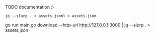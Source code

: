 TODO documentation :)

```
jq --slurp . < assets.jsonl > assets.json
```

go run main.go download --http-url http://127.0.0.1:3000 | jq --slurp . > assets.json